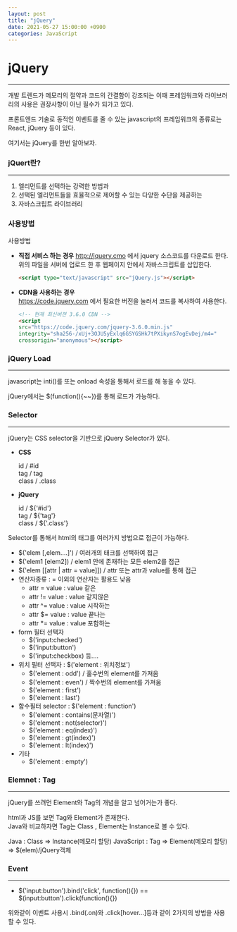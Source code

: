 ```yaml
---
layout: post
title: "jQuery"
date: 2021-05-27 15:00:00 +0900
categories: JavaScript
---
```

# jQuery
---

개발 트렌드가 메모리의 절약과 코드의 간결함이 강조되는 이때 프레임워크와 라이브러리의 사용은
권장사항이 아닌 필수가 되가고 있다.  

프론트엔드 기술로 동적인 이벤트를 줄 수 있는 javascript의 프레임워크의 종류로는 React, jQuery 등이 있다.

여기서는 jQuery를 한번 알아보자.

### jQuert란?
---
1. 엘리먼트를 선택하는 강력한 방법과
2. 선택된 엘리먼트들을 효율적으로 제어할 수 있는 다양한 수단을 제공하는
3. 자바스크립트 라이브러리

### 사용방법
사용방법

- **직접 서비스 하는 경우**
    http://jquery.cmo 에서 jquery 소스코드를 다운로드 한다.  
    위의 파일을 서버에 업로드 한 후 웹페이지 안에서 자바스크립트를 삽입한다.  

    ```html
    <script type="text/javascript" src="jQuery.js"></script>
    ```
    
 
- **CDN을 사용하는 경우**  
    https://code.jquery.com 에서 필요한 버전을 눌러서 코드를 복사하여 사용한다.

    ```html
    <!-- 현재 최신버젼 3.6.0 CDN -->
    <script
  src="https://code.jquery.com/jquery-3.6.0.min.js"
  integrity="sha256-/xUj+3OJU5yExlq6GSYGSHk7tPXikynS7ogEvDej/m4="
  crossorigin="anonymous"></script>
    ```
   
### jQuery Load
---
javascript는 inti()를 또는 onload 속성을 통해서 로드를 해 놓을 수 있다.

jQuery에서는 $(function(){~~})를 통해 로드가 가능하다.

### Selector
---
jQuery는 CSS selector을 기반으로 jQuery Selector가 있다.  

- **CSS**  

    id / #id  
    tag / tag  
    class / .class  

- **jQuery**  

    id / ${'#id'}  
    tag / ${'tag'}  
    class / ${'.class'}  

Selector를 통해서 html의 태그를 여러가지 방법으로 접근이 가능하다.  

- $('elem [,elem....]') / 여러개의 태크를 선택하여 접근
- $('elem1 [elem2]) / elem1 안에 존재하는 모든 elem2를 접근
- $('elem [[attr | attr = value]]) / attr 또는 attr과 value를 통해 접근
- 연산자종류 : = 이외의 연산자는 활용도 낮음 
    - attr = value : value 같은
    - attr != value : value 같지않은
    - attr ^= value : value 시작하는
    - attr $= value : value 끝나는
    - attr *= value : value 포함하는
- form 필터 선택자
    - $('input:checked')
    - $('input:button')
    - $('input:checkbox) 등....
- 위치 필터 선택자 : $('element : 위치정보')
    - $('element : odd') / 훌수번의 element를 가져옴
    - $('element : even') / 짝수번의 element를 가져옴
    - $('element : first')
    - $('element : last')
- 함수필터 selector : $('element : function')
    - $('element : contains(문자열)')
    - $('element : not(selector)')
    - $('element : eq(index)')
    - $('element : gt(index)')
    - $('element : lt(index)')
- 기타
    - $('element : empty')

### Elemnet : Tag
---

jQuery를 쓰려먼 Element와 Tag의 개념을 알고 넘어거는가 좋다.  

html과 JS를 보면 Tag와 Element가 존재한다.  
Java와 비교하자면 Tag는 Class , Element는 Instance로 볼 수 있다.

Java : Class => Instance(메모리 할당)
JavaScript : Tag => Element(메모리 할당) => $(elem)/jQuery객체

### Event
---
- $('input:button').bind('click', function(){}) == $(input:button').click(function(){})

위와같이 이벤트 사용시 .bind(.on)와 .click[hover...]등과 같이 2가지의 방법을 사용 할 수 있다.





